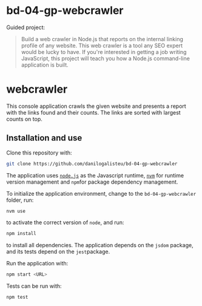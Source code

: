 # bd-04-gp-webcrawler

Guided project:

> Build a web crawler in Node.js that reports on the internal linking profile of any website. This web crawler is a tool any SEO expert would be lucky to have. If you're interested in getting a job writing JavaScript, this project will teach you how a Node.js command-line application is built.

# webcrawler

This console application crawls the given website and presents a report with the links found and their counts. The links are sorted with largest counts on top.

## Installation and use

Clone this repository with:

```bash
git clone https://github.com/danilogalisteu/bd-04-gp-webcrawler
```

The application uses [`node.js`](https://nodejs.org/en/) as the Javascript runtime, [`nvm`](https://github.com/nvm-sh/nvm) for runtime version management and `npm`for package dependency management.

To initialize the application environment, change to the `bd-04-gp-webcrawler` folder, run:
```bash
nvm use
```
to activate the correct version of `node`, and run:
```bash
npm install
```
to install all dependencies. The application depends on the `jsdom` package, and its tests depend on the `jest`package.

Run the application with:
```bash
npm start <URL>
```

Tests can be run with:
```bash
npm test
```

